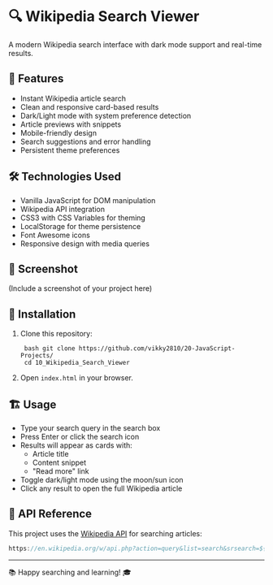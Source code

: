 # 🔍 Wikipedia Search Viewer

A modern Wikipedia search interface with dark mode support and real-time results.

## 🚀 Features
- Instant Wikipedia article search
- Clean and responsive card-based results
- Dark/Light mode with system preference detection
- Article previews with snippets
- Mobile-friendly design
- Search suggestions and error handling
- Persistent theme preferences

## 🛠️ Technologies Used
- Vanilla JavaScript for DOM manipulation
- Wikipedia API integration
- CSS3 with CSS Variables for theming
- LocalStorage for theme persistence
- Font Awesome icons
- Responsive design with media queries

## 📸 Screenshot
(Include a screenshot of your project here)

## 🔧 Installation
1. Clone this repository:
   ```
    bash git clone https://github.com/vikky2810/20-JavaScript-Projects/
    cd 10_Wikipedia_Search_Viewer
   ```
2. Open `index.html` in your browser.

## 🏗️ Usage
- Type your search query in the search box
- Press Enter or click the search icon
- Results will appear as cards with:
  - Article title
  - Content snippet
  - "Read more" link
- Toggle dark/light mode using the moon/sun icon
- Click any result to open the full Wikipedia article

## 🔌 API Reference
This project uses the [Wikipedia API](https://www.mediawiki.org/wiki/API:Main_page) for searching articles:
```javascript
https://en.wikipedia.org/w/api.php?action=query&list=search&srsearch=${searchTerm}&format=json&origin=*
```

---

📚 Happy searching and learning! 🎓